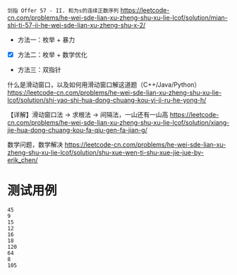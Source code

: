 
`剑指 Offer 57 - II. 和为s的连续正数序列` https://leetcode-cn.com/problems/he-wei-sde-lian-xu-zheng-shu-xu-lie-lcof/solution/mian-shi-ti-57-ii-he-wei-sde-lian-xu-zheng-shu-x-2/
- 方法一：枚举 + 暴力
- [x] 方法二：枚举 + 数学优化
- 方法三：双指针

什么是滑动窗口，以及如何用滑动窗口解这道题（C++/Java/Python） https://leetcode-cn.com/problems/he-wei-sde-lian-xu-zheng-shu-xu-lie-lcof/solution/shi-yao-shi-hua-dong-chuang-kou-yi-ji-ru-he-yong-h/

【详解】滑动窗口法 -> 求根法 -> 间隔法，一山还有一山高 https://leetcode-cn.com/problems/he-wei-sde-lian-xu-zheng-shu-xu-lie-lcof/solution/xiang-jie-hua-dong-chuang-kou-fa-qiu-gen-fa-jian-g/

数学问题，数学解决 https://leetcode-cn.com/problems/he-wei-sde-lian-xu-zheng-shu-xu-lie-lcof/solution/shu-xue-wen-ti-shu-xue-jie-jue-by-erik_chen/

# 测试用例

```
45
9
15
12
16
18
120
64
8
105
```
